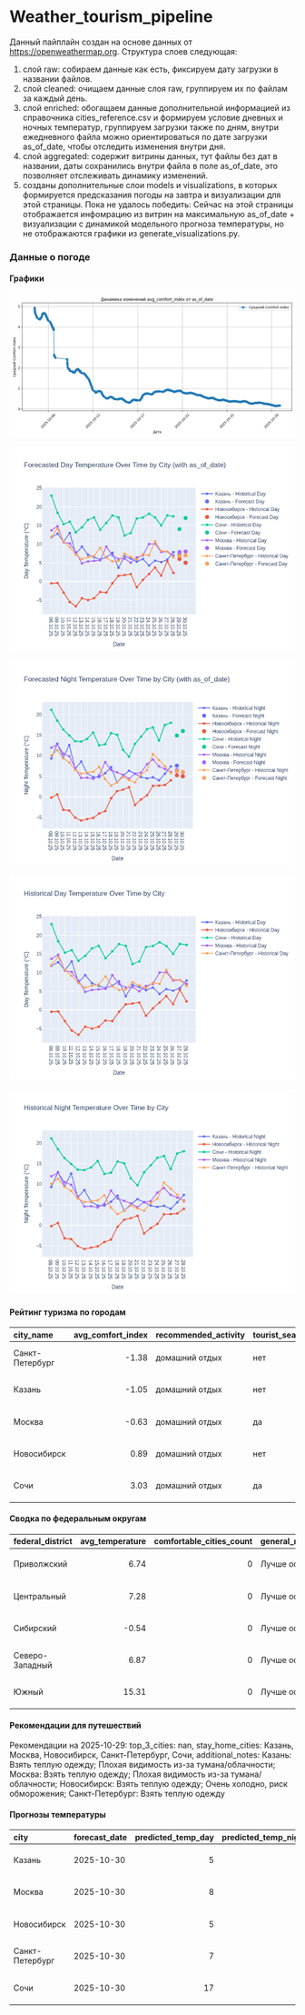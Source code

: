 # Weather_tourism_pipeline
Данный пайплайн создан на основе данных от https://openweathermap.org.
Структура слоев следующая:
  1) слой raw: 
  собираем данные как есть, фиксируем дату загрузки в названии файлов.
  2) слой cleaned:
  очищаем данные слоя raw, группируем их по файлам за каждый день.
  3) слой enriched:
  обогащаем данные дополнительной информацией из справочника cities_reference.csv и формируем условие дневных и ночных температур,
  группируем загрузки также по дням, внутри ежедневного файла можно ориентироваться по дате загрузки as_of_date, чтобы отследить изменения внутри дня.
  4) слой aggregated:
   содержит витрины данных, тут файлы без дат в названии, даты сохранились внутри файла в поле as_of_date, это позволняет отслеживать динамику изменений.
  6) созданы дополнительные слои models и visualizations, в которых формируется предсказания погоды на завтра и визуализации для этой страницы.
  Пока не удалось победить: Сейчас на этой страницы отображается инфомрацию из витрин на максимальную as_of_date + визуализации с динамикой модельного прогноза температуры, 
  но не отображаются графики из generate_visualizations.py.
<!-- WEATHER DATA START -->
### Данные о погоде

#### Графики
![Comfort Index Trend](data/visualizations/comfort_index_trend.png)

![Forecasted Day Temperature](data/visualizations/forecasted_day_temperature.png)

![Forecasted Night Temperature](data/visualizations/forecasted_night_temperature.png)

![Historical Day Temperature](data/visualizations/historical_day_temperature.png)

![Historical Night Temperature](data/visualizations/historical_night_temperature.png)

#### Рейтинг туризма по городам
| city_name       |   avg_comfort_index | recommended_activity   | tourist_season_match   | tourism_season   | tour_recommendation       | as_of_date          |
|:----------------|--------------------:|:-----------------------|:-----------------------|:-----------------|:--------------------------|:--------------------|
| Санкт-Петербург |               -1.38 | домашний отдых         | нет                    | Май-Сентябрь     | домашний отдых вне сезона | 2025-10-29 17:22:00 |
| Казань          |               -1.05 | домашний отдых         | нет                    | Май-Сентябрь     | домашний отдых вне сезона | 2025-10-29 17:22:00 |
| Москва          |               -0.63 | домашний отдых         | да                     | Круглогодично    | домашний отдых в сезон    | 2025-10-29 17:22:00 |
| Новосибирск     |                0.89 | домашний отдых         | нет                    | Июнь-Август      | домашний отдых вне сезона | 2025-10-29 17:22:00 |
| Сочи            |                3.03 | домашний отдых         | да                     | Май-Октябрь      | домашний отдых в сезон    | 2025-10-29 17:22:00 |

#### Сводка по федеральным округам
| federal_district   |   avg_temperature |   comfortable_cities_count | general_recommendation   | as_of_date          |
|:-------------------|------------------:|---------------------------:|:-------------------------|:--------------------|
| Приволжский        |              6.74 |                          0 | Лучше остаться дома      | 2025-10-29 17:22:00 |
| Центральный        |              7.28 |                          0 | Лучше остаться дома      | 2025-10-29 17:22:00 |
| Сибирский          |             -0.54 |                          0 | Лучше остаться дома      | 2025-10-29 17:22:00 |
| Северо-Западный    |              6.87 |                          0 | Лучше остаться дома      | 2025-10-29 17:22:00 |
| Южный              |             15.31 |                          0 | Лучше остаться дома      | 2025-10-29 17:22:00 |

#### Рекомендации для путешествий
Рекомендации на 2025-10-29: top_3_cities: nan, stay_home_cities: Казань, Москва, Новосибирск, Санкт-Петербург, Сочи, additional_notes: Казань: Взять теплую одежду; Плохая видимость из-за тумана/облачности; Москва: Взять теплую одежду; Плохая видимость из-за тумана/облачности; Новосибирск: Взять теплую одежду; Очень холодно, риск обморожения; Санкт-Петербург: Взять теплую одежду

#### Прогнозы температуры
| city            | forecast_date   |   predicted_temp_day |   predicted_temp_night | model_type       | as_of_date          |
|:----------------|:----------------|---------------------:|-----------------------:|:-----------------|:--------------------|
| Казань          | 2025-10-30      |                    5 |                      5 | LinearRegression | 2025-10-29 17:22:21 |
| Москва          | 2025-10-30      |                    8 |                      6 | LinearRegression | 2025-10-29 17:22:21 |
| Новосибирск     | 2025-10-30      |                    5 |                      5 | LinearRegression | 2025-10-29 17:22:21 |
| Санкт-Петербург | 2025-10-30      |                    7 |                      6 | LinearRegression | 2025-10-29 17:22:21 |
| Сочи            | 2025-10-30      |                   17 |                     16 | LinearRegression | 2025-10-29 17:22:21 |


<!-- WEATHER DATA END -->
